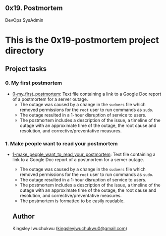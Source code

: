 ## 0x19. Postmortem
DevOps
SysAdmin

# This is the 0x19-postmortem project directory

## Project tasks

### 0. My first postmortem
* [0-my_first_postmortem](0-my_first_postmortem): Text file containing a link to a
Google Doc report of a postmortem for a server outage.
  * The outage was caused by a change in the `sudoers` file which removed
  permissions for the `root` user to run commands as `sudo`.
  * The outage resulted in a 1-hour disruption of service to users.
  * The postmortem includes a description of the issue, a timeline of the outage
  with an approximate time of the outage, the root cause and resolution, and
  corrective/preventative measures.

### 1. Make people want to read your postmortem
* [1-make_people_want_to_read_your_postmortem](1-make_people_want_to_read_your_postmortem): Text file containing a link to a
Google Doc report of a postmortem for a server outage.
  * The outage was caused by a change in the `sudoers` file which removed
  permissions for the `root` user to run commands as `sudo`.
  * The outage resulted in a 1-hour disruption of service to users.
  * The postmortem includes a description of the issue, a timeline of the outage
  with an approximate time of the outage, the root cause and resolution, and
  corrective/preventative measures.
  * The postmortem is formatted to be easily readable.

  ## Author
  Kingsley Iwuchukwu (kingsleyiwuchukwu0@gmail.com)